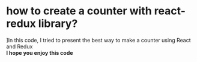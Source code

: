 # how to create a counter with react-redux library?
]In this code, I tried to present the best way to make a counter using React and Redux
</br>
**I hope you enjoy this code**
